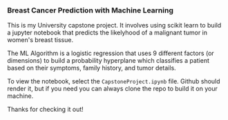 ### Breast Cancer Prediction with Machine Learning

This is my University capstone project. It involves using scikit learn to build a jupyter notebook that predicts the likelyhood of a malignant tumor in women's breast tissue. 

The ML Algorithm is a logistic regression that uses 9 different factors (or dimensions) to build a probability hyperplane which classifies a patient based on their symptoms, family history, and tumor details. 

To view the notebook, select the <code>CapstoneProject.ipynb</code> file. Github should render it, but if you need you can always clone the repo to build it on your machine.

Thanks for checking it out!
